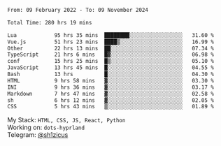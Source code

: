 <!--START_SECTION:waka-->

```txt
From: 09 February 2022 - To: 09 November 2024

Total Time: 280 hrs 19 mins

Lua            95 hrs 35 mins  ████████░░░░░░░░░░░░░░░░░   31.60 %
Vue.js         51 hrs 23 mins  ████▒░░░░░░░░░░░░░░░░░░░░   16.99 %
Other          22 hrs 13 mins  ██░░░░░░░░░░░░░░░░░░░░░░░   07.34 %
TypeScript     21 hrs 6 mins   █▓░░░░░░░░░░░░░░░░░░░░░░░   06.98 %
conf           15 hrs 25 mins  █▒░░░░░░░░░░░░░░░░░░░░░░░   05.10 %
JavaScript     13 hrs 45 mins  █░░░░░░░░░░░░░░░░░░░░░░░░   04.55 %
Bash           13 hrs          █░░░░░░░░░░░░░░░░░░░░░░░░   04.30 %
HTML           9 hrs 58 mins   ▓░░░░░░░░░░░░░░░░░░░░░░░░   03.30 %
INI            9 hrs 36 mins   ▓░░░░░░░░░░░░░░░░░░░░░░░░   03.17 %
Markdown       7 hrs 47 mins   ▓░░░░░░░░░░░░░░░░░░░░░░░░   02.58 %
sh             6 hrs 12 mins   ▓░░░░░░░░░░░░░░░░░░░░░░░░   02.05 %
CSS            5 hrs 43 mins   ▒░░░░░░░░░░░░░░░░░░░░░░░░   01.89 %
```

<!--END_SECTION:waka-->
My Stack: `HTML, CSS, JS, React, Python` <br>
Working on: `dots-hyprland` <br>
Telegram: [@sh1zicus](https://t.me/sh1zicus) 

